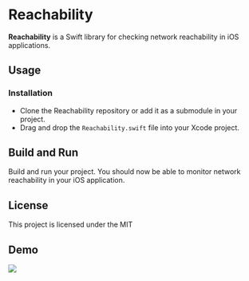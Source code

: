 # Reachability

**Reachability** is a Swift library for checking network reachability in iOS applications.

## Usage

### Installation

- Clone the Reachability repository or add it as a submodule in your project.
- Drag and drop the `Reachability.swift` file into your Xcode project.

## Build and Run
Build and run your project. You should now be able to monitor network reachability in your iOS application.

## License
This project is licensed under the MIT
## Demo 
 <img src="https://user-images.githubusercontent.com/6416095/218246937-155c5338-0fea-450b-9809-aa836b4429f8.MP4">

